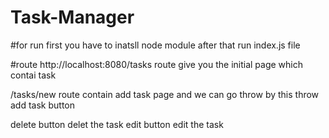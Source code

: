 # Task-Manager

#for run
first you have to inatsll node module 
after that run index.js file

#route
http://localhost:8080/tasks route give you the initial page which contai task

/tasks/new route contain add task page and we can go throw by this throw add task button

delete button delet the task
edit button edit the task


